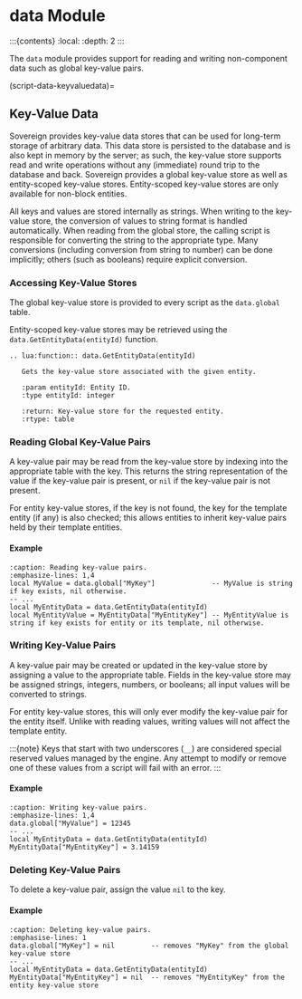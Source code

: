 # data Module

:::{contents}
:local:
:depth: 2
:::

The `data` module provides support for reading and writing non-component data such as global key-value pairs.

(script-data-keyvaluedata)=
## Key-Value Data

Sovereign provides key-value data stores that can be used for
long-term storage of arbitrary data. This data store is persisted to the
database and is also kept in memory by the server; as such, the key-value
store supports read and write operations without any (immediate) round trip
to the database and back. Sovereign provides a global key-value store as well
as entity-scoped key-value stores. Entity-scoped key-value stores are only
available for non-block entities.

All keys and values are stored internally as strings. When writing
to the key-value store, the conversion of values to string format is handled
automatically. When reading from the global store, the calling script is
responsible for converting the string to the appropriate type. Many
conversions (including conversion from string to number) can be done
implicitly; others (such as booleans) require explicit conversion.

### Accessing Key-Value Stores

The global key-value store is provided to every script as the `data.global` table.

Entity-scoped key-value stores may be retrieved using the `data.GetEntityData(entityId)` function.

```{eval-rst}
.. lua:function:: data.GetEntityData(entityId)

   Gets the key-value store associated with the given entity.
   
   :param entityId: Entity ID.
   :type entityId: integer

   :return: Key-value store for the requested entity.
   :rtype: table
```

### Reading Global Key-Value Pairs

A key-value pair may be read from the key-value store by indexing into the
appropriate table with the key. This returns the string representation of
the value if the key-value pair is present, or `nil` if the key-value pair
is not present. 

For entity key-value stores, if the key is not found, the key
for the template entity (if any) is also checked; this allows entities to inherit
key-value pairs held by their template entities.

#### Example

```{code-block} lua
:caption: Reading key-value pairs.
:emphasize-lines: 1,4
local MyValue = data.global["MyKey"]              -- MyValue is string if key exists, nil otherwise.
-- ...
local MyEntityData = data.GetEntityData(entityId)
local MyEntityValue = MyEntityData["MyEntityKey"] -- MyEntityValue is string if key exists for entity or its template, nil otherwise.
```

### Writing Key-Value Pairs

A key-value pair may be created or updated in the key-value store by assigning
a value to the appropriate table. Fields in the key-value store may be assigned
strings, integers, numbers, or booleans; all input values will be converted
to strings.

For entity key-value stores, this will only ever modify the key-value pair for the
entity itself. Unlike with reading values, writing values will not affect the
template entity.

:::{note}
Keys that start with two underscores (`__`) are considered special reserved 
values managed by the engine. Any attempt to modify or remove one of these
values from a script will fail with an error.
:::

#### Example

```{code-block} lua
:caption: Writing key-value pairs.
:emphasize-lines: 1,4
data.global["MyValue"] = 12345
-- ...
local MyEntityData = data.GetEntityData(entityId)
MyEntityData["MyEntityKey"] = 3.14159
```

### Deleting Key-Value Pairs

To delete a key-value pair, assign the value `nil` to the key.

#### Example

```{code-block} lua
:caption: Deleting key-value pairs.
:emphasise-lines: 1
data.global["MyKey"] = nil         -- removes "MyKey" from the global key-value store
-- ...
local MyEntityData = data.GetEntityData(entityId)
MyEntityData["MyEntityKey"] = nil  -- removes "MyEntityKey" from the entity key-value store
```
